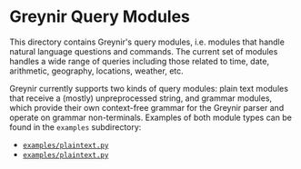 # Greynir Query Modules

This directory contains Greynir's query modules, i.e. modules that handle natural language
questions and commands. The current set of modules handles a wide range of queries including
those related to time, date, arithmetic, geography, locations, weather, etc.

Greynir currently supports two kinds of query modules: plain text modules that receive a
(mostly) unpreprocessed string, and grammar modules, which provide their own context-free
grammar for the Greynir parser and operate on grammar non-terminals. Examples of both module
types can be found in the `examples` subdirectory:

* [`examples/plaintext.py`](examples/plaintext.py)
* [`examples/plaintext.py`](examples/grammar.py)
